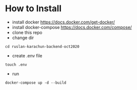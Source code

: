 # How to Install

- install docker https://docs.docker.com/get-docker/
- install docker-compose https://docs.docker.com/compose/
- clone this repo
- change dir
```
cd ruslan-karachun-backend-oct2020
```
- create .env file
```
touch .env
```
- run
```
docker-compose up -d --build
```